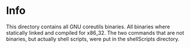 # Info
This directory contains all GNU coreutils binaries. All binaries where statically linked and compiled for x86_32. The two commands that are not binaries, but actually shell scripts, were put in the shellScripts directory.
